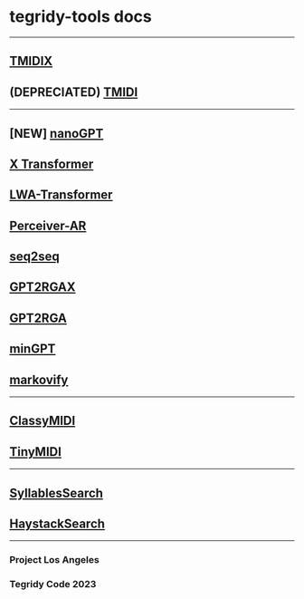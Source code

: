 # tegridy-tools docs

***

## [TMIDIX](https://asigalov61.github.io/tegridy-tools/TMIDIX.html)

## (DEPRECIATED) [TMIDI](https://asigalov61.github.io/tegridy-tools/TMIDI.html)

***
## [NEW] [nanoGPT](https://asigalov61.github.io/tegridy-tools/nanoGPT.html)
## [X Transformer](https://asigalov61.github.io/tegridy-tools/x_transformer.html)
## [LWA-Transformer](https://asigalov61.github.io/tegridy-tools/lwa_transformer.html)
## [Perceiver-AR](https://asigalov61.github.io/tegridy-tools/Perceiver-AR.html)
## [seq2seq](https://asigalov61.github.io/tegridy-tools/seq2seq.html)
## [GPT2RGAX](https://asigalov61.github.io/tegridy-tools/GPT2RGAX.html)
## [GPT2RGA](https://asigalov61.github.io/tegridy-tools/GPT2RGA.html)
## [minGPT](https://asigalov61.github.io/tegridy-tools/minGPT.html)
## [markovify](https://asigalov61.github.io/tegridy-tools/markovify.html)

***

## [ClassyMIDI](https://asigalov61.github.io/tegridy-tools/ClassyMIDI.html)
## [TinyMIDI](https://asigalov61.github.io/tegridy-tools/TinyMIDI.html)

***

## [SyllablesSearch](https://asigalov61.github.io/tegridy-tools/SyllablesSearch.html)
## [HaystackSearch](https://asigalov61.github.io/tegridy-tools/HaystackSearch.html)

***

### Project Los Angeles

### Tegridy Code 2023
